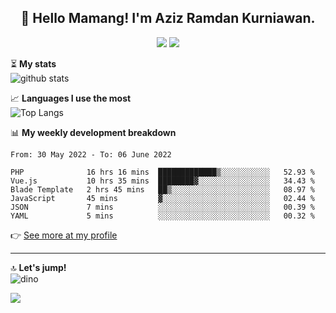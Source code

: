 <h2 align="center">👋 Hello Mamang! I'm Aziz Ramdan Kurniawan.</h2>  
<p align="center">
  <img src="https://komarev.com/ghpvc/?username=azizramdan">
  <img src="https://wakatime.com/badge/user/90056fa0-4c31-4eca-954e-2a3ac05896f9.svg">
</p>
    
⏳ **My stats**  
![github stats](https://github-readme-stats.vercel.app/api?username=azizramdan&show_icons=true&count_private=true&title_color=000&hide_border=true&hide_title=true)  

📈 **Languages I use the most**  
![Top Langs](https://github-readme-stats.vercel.app/api/top-langs/?username=azizramdan&layout=compact&langs_count=6&hide=tsql&hide_border=true&hide_title=true&exclude_repo=Futsal-Go,Futsal-Go-Admin,Sistem-Informasi-Sensus-Harian-Rawat-Inap)  

📊 **My weekly development breakdown**
<!--START_SECTION:waka-->

```text
From: 30 May 2022 - To: 06 June 2022

PHP              16 hrs 16 mins  █████████████▒░░░░░░░░░░░   52.93 %
Vue.js           10 hrs 35 mins  ████████▓░░░░░░░░░░░░░░░░   34.43 %
Blade Template   2 hrs 45 mins   ██▒░░░░░░░░░░░░░░░░░░░░░░   08.97 %
JavaScript       45 mins         ▓░░░░░░░░░░░░░░░░░░░░░░░░   02.44 %
JSON             7 mins          ░░░░░░░░░░░░░░░░░░░░░░░░░   00.39 %
YAML             5 mins          ░░░░░░░░░░░░░░░░░░░░░░░░░   00.32 %
```

<!--END_SECTION:waka-->
👉 [See more at my profile](https://wakatime.com/@azizramdan)
***
🔝 **Let's jump!**  
![dino](https://raw.githubusercontent.com/azizramdan/azizramdan/master/dino.gif)  

![](https://hit.yhype.me/github/profile?user_id=27954794)
